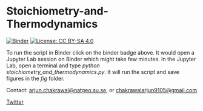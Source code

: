 # Stoichiometry-and-Thermodynamics
[![Binder](https://mybinder.org/badge_logo.svg)](https://mybinder.org/v2/gh/ArjunChakrawal/Stoichiometry-and-Thermodynamics/HEAD) 
[![License: CC BY-SA 4.0](https://img.shields.io/badge/License-CC_BY--SA_4.0-lightgrey.svg)](https://creativecommons.org/licenses/by-sa/4.0/)

To run the script in Binder click on the binder badge above. It would open a Jupyter Lab session on Binder which might take few minutes. In the Jupyter Lab, open a terminal and type *python stoichiometry_and_thermodynamics.py*. It will run the script and save figures in the *fig* folder. 

Contact: [arjun.chakrawal@natgeo.su.se](mailto:arjun.chakrawal@natgeo.su.se), or [chakrawalarjun9105@gmail.com](mailto:chakrawalarjun9105@gmail.com) 

[Twitter](https://twitter.com/ArjunChakrawal)
